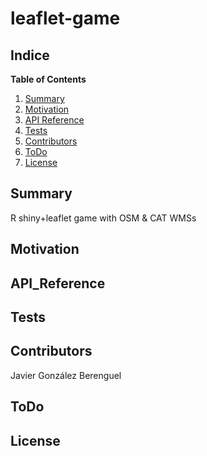 # leaflet-game
## Indice
**Table of Contents**

1. [Summary](#summary)
2. [Motivation](#motivation)
3. [API Reference](#api_reference)
4. [Tests](#tests)
5. [Contributors](#contributors)
6. [ToDo](#todo)
7. [License](#license)

## Summary
R shiny+leaflet game with OSM &amp; CAT WMSs

## Motivation

## API_Reference

## Tests

## Contributors
Javier González Berenguel

## ToDo

## License
